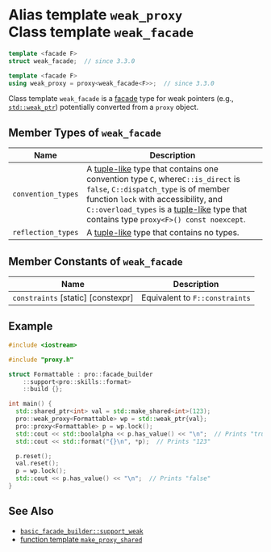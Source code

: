 # Alias template `weak_proxy`<br />Class template `weak_facade`

```cpp
template <facade F>
struct weak_facade;  // since 3.3.0

template <facade F>
using weak_proxy = proxy<weak_facade<F>>;  // since 3.3.0
```

Class template `weak_facade` is a [facade](facade.md) type for weak pointers (e.g., [`std::weak_ptr`](https://en.cppreference.com/w/cpp/memory/weak_ptr)) potentially converted from a `proxy` object.

## Member Types of `weak_facade`

| Name               | Description                                                  |
| ------------------ | ------------------------------------------------------------ |
| `convention_types` | A [tuple-like](https://en.cppreference.com/w/cpp/utility/tuple/tuple-like) type that contains one convention type `C`, where`C::is_direct` is `false`, `C::dispatch_type` is of member function `lock` with accessibility, and `C::overload_types` is a [tuple-like](https://en.cppreference.com/w/cpp/utility/tuple/tuple-like) type that contains type `proxy<F>() const noexcept`. |
| `reflection_types` | A [tuple-like](https://en.cppreference.com/w/cpp/utility/tuple/tuple-like) type that contains no types. |

## Member Constants of `weak_facade`

| Name                               | Description                    |
| ---------------------------------- | ------------------------------ |
| `constraints` [static] [constexpr] | Equivalent to `F::constraints` |

## Example

```cpp
#include <iostream>

#include "proxy.h"

struct Formattable : pro::facade_builder
    ::support<pro::skills::format>
    ::build {};

int main() {
  std::shared_ptr<int> val = std::make_shared<int>(123);
  pro::weak_proxy<Formattable> wp = std::weak_ptr{val};
  pro::proxy<Formattable> p = wp.lock();
  std::cout << std::boolalpha << p.has_value() << "\n";  // Prints "true"
  std::cout << std::format("{}\n", *p);  // Prints "123"

  p.reset();
  val.reset();
  p = wp.lock();
  std::cout << p.has_value() << "\n";  // Prints "false"
}
```

## See Also

- [`basic_facade_builder::support_weak`](basic_facade_builder/support_weak.md)
- [function template `make_proxy_shared`](make_proxy_shared.md)
